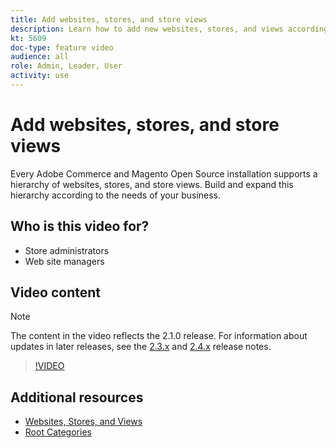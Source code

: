 ```yaml
---
title: Add websites, stores, and store views
description: Learn how to add new websites, stores, and views according to the needs of your business.
kt: 5609
doc-type: feature video
audience: all
role: Admin, Leader, User
activity: use
---
```


# Add websites, stores, and store views

Every Adobe Commerce and Magento Open Source installation supports a hierarchy of websites, stores, and store views. Build and expand this hierarchy according to the needs of your business. 

## Who is this video for?

- Store administrators
- Web site managers

## Video content

>[!NOTE]
>
>The content in the video reflects the 2.1.0 release. For information about updates in later releases, see the [2.3.x](https://devdocs.magento.com/guides/v2.3/release-notes/bk-release-notes.html) and [2.4.x](https://devdocs.magento.com/guides/v2.4/release-notes/bk-release-notes.html) release notes.

>[!VIDEO](https://video.tv.adobe.com/v/35787?quality=12&learn=on)

## Additional resources

- [Websites, Stores, and Views](https://docs.magento.com/user-guide/stores/websites-stores-views.html)
- [Root Categories](https://docs.magento.com/user-guide/catalog/category-root.html)
